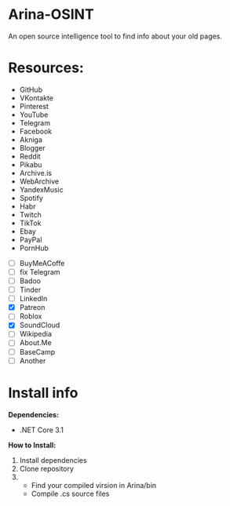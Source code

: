 # Arina-OSINT
An open source intelligence tool to find info about your old pages.

# Resources:
- GitHub
- VKontakte
- Pinterest
- YouTube
- Telegram
- Facebook
- Akniga
- Blogger
- Reddit
- Pikabu
- Archive.is
- WebArchive
- YandexMusic
- Spotify
- Habr
- Twitch
- TikTok
- Ebay
- PayPal
- PornHub
- [ ] BuyMeACoffe
- [ ] fix Telegram
- [ ] Badoo
- [ ] Tinder
- [ ] LinkedIn
- [x] Patreon
- [ ] Roblox
- [x] SoundCloud
- [ ] Wikipedia
- [ ] About.Me
- [ ] BaseCamp
- [ ] Another

# Install info
**Dependencies:**
- .NET Core 3.1

**How to Install:**
1. Install dependencies
2. Clone repository
3. - Find your compiled virsion in Arina/bin 
   - Compile .cs source files
